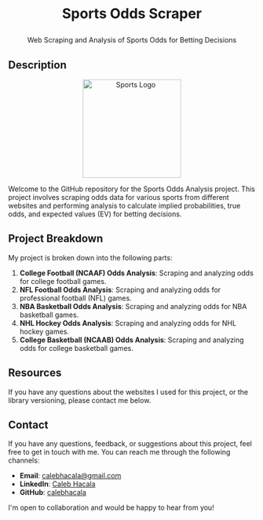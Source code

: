 # <p align="center">Sports Odds Scraper</p>

<p align="center">Web Scraping and Analysis of Sports Odds for Betting Decisions</p>

## Description

<p align="center">
  <img src="https://upload.wikimedia.org/wikipedia/en/7/72/Pinnacle_Logo.jpeg" alt="Sports Logo" width="200">
</p>

Welcome to the GitHub repository for the Sports Odds Analysis project. This project involves scraping odds data for various sports from different websites and performing analysis to calculate implied probabilities, true odds, and expected values (EV) for betting decisions.

## Project Breakdown

My project is broken down into the following parts:

1. **College Football (NCAAF) Odds Analysis**: Scraping and analyzing odds for college football games.
2. **NFL Football Odds Analysis**: Scraping and analyzing odds for professional football (NFL) games.
3. **NBA Basketball Odds Analysis**: Scraping and analyzing odds for NBA basketball games.
4. **NHL Hockey Odds Analysis**: Scraping and analyzing odds for NHL hockey games.
5. **College Basketball (NCAAB) Odds Analysis**: Scraping and analyzing odds for college basketball games.

## Resources

If you have any questions about the websites I used for this project, or the library versioning, please contact me below.

## Contact

If you have any questions, feedback, or suggestions about this project, feel free to get in touch with me. You can reach me through the following channels:

- **Email**: [calebhacala@gmail.com](mailto:calebhacala@gmail.com)
- **LinkedIn**: [Caleb Hacala](https://www.linkedin.com/in/caleb-hacala/)
- **GitHub**: [calebhacala](https://github.com/calebhacala)

I'm open to collaboration and would be happy to hear from you!
